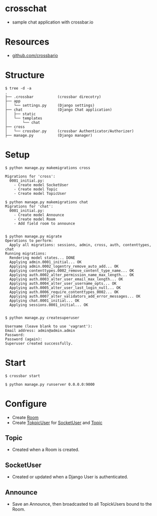 # crosschat

- sample chat application with crossbar.io

# Resources

- [github.com/crossbario](https://github.com/crossbario)

# Structure

~~~
$ tree -d -a
.
├── .crossbar           (crossbar direcotry)
├── app
│   └── settings.py     (Django settings)
├── chat                (Django Chat application)
│   ├── static
│   └── templates
│       └── chat
├── cross
│   └── crossbar.py     (crossbar Authenticator/Authorizer)
├── manage.py           (Django manager)

~~~

# Setup

~~~
$ python manage.py makemigrations cross

Migrations for 'cross':
  0001_initial.py:
    - Create model SocketUser
    - Create model Topic
    - Create model TopicUser

$ python manage.py makemigrations chat
Migrations for 'chat':
  0001_initial.py:
    - Create model Announce
    - Create model Room
    - Add field room to announce


$ python manage.py migrate
Operations to perform:
  Apply all migrations: sessions, admin, cross, auth, contenttypes, chat
Running migrations:
  Rendering model states... DONE
  Applying admin.0001_initial... OK
  Applying admin.0002_logentry_remove_auto_add... OK
  Applying contenttypes.0002_remove_content_type_name... OK
  Applying auth.0002_alter_permission_name_max_length... OK
  Applying auth.0003_alter_user_email_max_length... OK
  Applying auth.0004_alter_user_username_opts... OK
  Applying auth.0005_alter_user_last_login_null... OK
  Applying auth.0006_require_contenttypes_0002... OK
  Applying auth.0007_alter_validators_add_error_messages... OK
  Applying chat.0001_initial... OK
  Applying sessions.0001_initial... OK


$ python manage.py createsuperuser

Username (leave blank to use 'vagrant'):   
Email address: admin@admin.admin
Password: 
Password (again): 
Superuser created successfully.
~~~

# Start

~~~
$ crossbar start
~~~

~~~
$ python manage.py runserver 0.0.0.0:9000
~~~

# Configure

- Create [Room](https://github.com/hdknr/crosschat/blob/master/server/chat/models.py#L7)
- Create [TokpicUser](https://github.com/hdknr/crosschat/blob/master/server/cross/models.py#L59)  for [SocketUser](https://github.com/hdknr/crosschat/blob/master/server/cross/models.py#L6) and [Topic](https://github.com/hdknr/crosschat/blob/master/server/cross/models.py#L26)

## Topic

- Created when a Room is created.

## SocketUser 

- Created or updated when a Django User is authenticated.


## Announce

- Save an Announce, then broadcasted to all TopickUsers bound to the Room.
